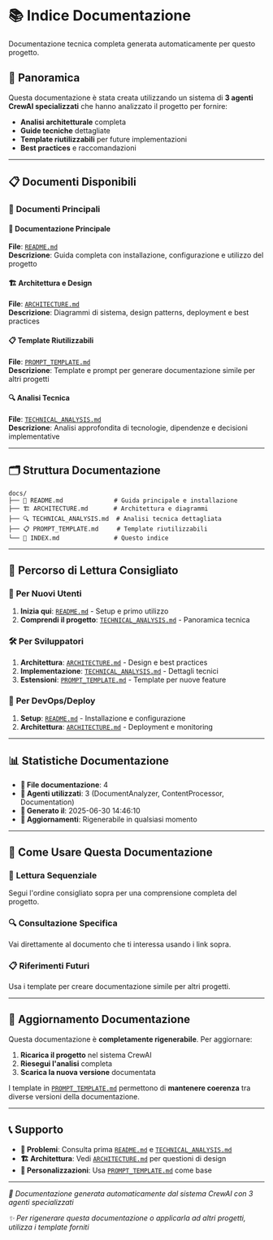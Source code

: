# 📚 Indice Documentazione

Documentazione tecnica completa generata automaticamente per questo progetto.

## 🎯 Panoramica

Questa documentazione è stata creata utilizzando un sistema di **3 agenti CrewAI specializzati** che hanno analizzato il progetto per fornire:

- **Analisi architetturale** completa
- **Guide tecniche** dettagliate  
- **Template riutilizzabili** per future implementazioni
- **Best practices** e raccomandazioni

---

## 📋 Documenti Disponibili

### 🚀 **Documenti Principali**

#### 📖 **Documentazione Principale**
**File**: [`README.md`](README.md)  
**Descrizione**: Guida completa con installazione, configurazione e utilizzo del progetto

#### 🏗️ **Architettura e Design**
**File**: [`ARCHITECTURE.md`](ARCHITECTURE.md)  
**Descrizione**: Diagrammi di sistema, design patterns, deployment e best practices

#### 📋 **Template Riutilizzabili**
**File**: [`PROMPT_TEMPLATE.md`](PROMPT_TEMPLATE.md)  
**Descrizione**: Template e prompt per generare documentazione simile per altri progetti

#### 🔍 **Analisi Tecnica**
**File**: [`TECHNICAL_ANALYSIS.md`](TECHNICAL_ANALYSIS.md)  
**Descrizione**: Analisi approfondita di tecnologie, dipendenze e decisioni implementative

---

## 🗂️ Struttura Documentazione

```
docs/
├── 📖 README.md              # Guida principale e installazione
├── 🏗️ ARCHITECTURE.md       # Architettura e diagrammi  
├── 🔍 TECHNICAL_ANALYSIS.md  # Analisi tecnica dettagliata
├── 📋 PROMPT_TEMPLATE.md     # Template riutilizzabili
└── 📑 INDEX.md               # Questo indice
```

---

## 🚀 Percorso di Lettura Consigliato

### 👋 **Per Nuovi Utenti**
1. **Inizia qui**: [`README.md`](README.md) - Setup e primo utilizzo
2. **Comprendi il progetto**: [`TECHNICAL_ANALYSIS.md`](TECHNICAL_ANALYSIS.md) - Panoramica tecnica

### 🛠️ **Per Sviluppatori**  
1. **Architettura**: [`ARCHITECTURE.md`](ARCHITECTURE.md) - Design e best practices
2. **Implementazione**: [`TECHNICAL_ANALYSIS.md`](TECHNICAL_ANALYSIS.md) - Dettagli tecnici
3. **Estensioni**: [`PROMPT_TEMPLATE.md`](PROMPT_TEMPLATE.md) - Template per nuove feature

### 🚀 **Per DevOps/Deploy**
1. **Setup**: [`README.md`](README.md) - Installazione e configurazione
2. **Architettura**: [`ARCHITECTURE.md`](ARCHITECTURE.md) - Deployment e monitoring

---

## 📊 Statistiche Documentazione

- **📁 File documentazione**: 4
- **🤖 Agenti utilizzati**: 3 (DocumentAnalyzer, ContentProcessor, Documentation)
- **📅 Generato il**: 2025-06-30 14:46:10
- **🔄 Aggiornamenti**: Rigenerabile in qualsiasi momento

---

## 🎯 Come Usare Questa Documentazione

### 📖 **Lettura Sequenziale**
Segui l'ordine consigliato sopra per una comprensione completa del progetto.

### 🔍 **Consultazione Specifica**  
Vai direttamente al documento che ti interessa usando i link sopra.

### 📋 **Riferimenti Futuri**
Usa i template per creare documentazione simile per altri progetti.

---

## 🔄 Aggiornamento Documentazione

Questa documentazione è **completamente rigenerabile**. Per aggiornare:

1. **Ricarica il progetto** nel sistema CrewAI
2. **Riesegui l'analisi** completa
3. **Scarica la nuova versione** documentata

I template in [`PROMPT_TEMPLATE.md`](PROMPT_TEMPLATE.md) permettono di **mantenere coerenza** tra diverse versioni della documentazione.

---

## 📞 Supporto

- **🐛 Problemi**: Consulta prima [`README.md`](README.md) e [`TECHNICAL_ANALYSIS.md`](TECHNICAL_ANALYSIS.md)
- **🏗️ Architettura**: Vedi [`ARCHITECTURE.md`](ARCHITECTURE.md) per questioni di design
- **🔧 Personalizzazioni**: Usa [`PROMPT_TEMPLATE.md`](PROMPT_TEMPLATE.md) come base

---

*🤖 Documentazione generata automaticamente dal sistema CrewAI con 3 agenti specializzati*

*✨ Per rigenerare questa documentazione o applicarla ad altri progetti, utilizza i template forniti*

